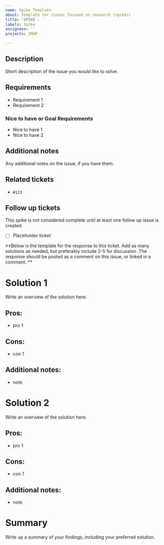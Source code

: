 ```yaml
---
name: Spike Template
about: Template for issues focused on research (spikes)
title: 'SPIKE - '
labels: Spike
assignees: ''
projects: IMAP

---
```


## Description

Short description of the issue you would like to solve. 

## Requirements
- Requirement 1
- Requirement 2

### Nice to have or Goal Requirements
- Nice to have 1
- Nice to have 2

## Additional notes
Any additional notes on the issue, if you have them. 

## Related tickets
- `#123` 

## Follow up tickets
This spike is not considered complete until at least one follow up issue is created. 
- [ ] Placeholder ticket

**Below is the template for the response to this ticket. Add as many solutions as needed, but preferably include 2-5 for discussion. The response should be posted as a comment on this issue, or linked in a comment. **

# Solution 1
Write an overview of the solution here.

## Pros:
- pro 1

## Cons:
- con 1

## Additional notes:
- note

# Solution 2
Write an overview of the solution here.

## Pros:
- pro 1

## Cons:
- con 1

## Additional notes:
- note

# Summary
Write up a summary of your findings, including your preferred solution.
